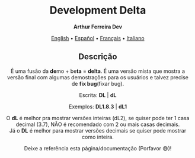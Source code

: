 <h1 align="center">Development Delta</h1>

<p align="center"><strong>Arthur Ferreira Dev</strong></p>

<div align="center">
    <a href="../en-US/delta.md">English</a>
    <span>•</span>
    <a href="../es-ES/delta.md">Español</a>
    <span>•</span>
    <a href="../fr-FR/delta.md">Français</a>
    <span>•</span>
    <a href="">Italiano</a>
</div>

<section align="center">
    <h2>Descrição</h2>
    <p>
        É uma fusão da <strong>de</strong>mo + be<strong>ta</strong> = <strong>delta</strong>. É uma versão mista que mostra a versão final com algumas demostrações para os usuários e talvez precise de <strong>fix bug</strong>(fixar bug).
    </p>
    <p>
        Escrita: <strong>DL</strong> | <strong>dL</strong>
    </p>
    <p>
        Exemplos: <strong>DL1.8.3</strong> | <strong>dL1</strong>
    </p>
    <p>
        O <strong>dL</strong> é melhor pra mostrar versões inteiras (dL2), se quiser pode ter 1 casa decimal (3.7), NÃO é recomendado com 2 ou mais casas decimais. <br>
        Já o <strong>DL</strong> é melhor para mostrar versões decimais se quiser pode mostrar como inteira.
    </p>
    <p>
        Deixe a referência esta página/documentação (Porfavor &#x1F605;)!
    </p>
</section>